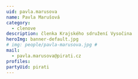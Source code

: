 ```yaml
---
uid: pavla.marusova
name: Pavla Marušová
category:
  - clenove
description: členka Krajského sdružení Vysočina
heroImg: banner-default.jpg
# img: people/pavla-marusova.jpg #
mail:
  - pavla.marusova@pirati.cz
profiles:
partyUid: pirati
---
```


